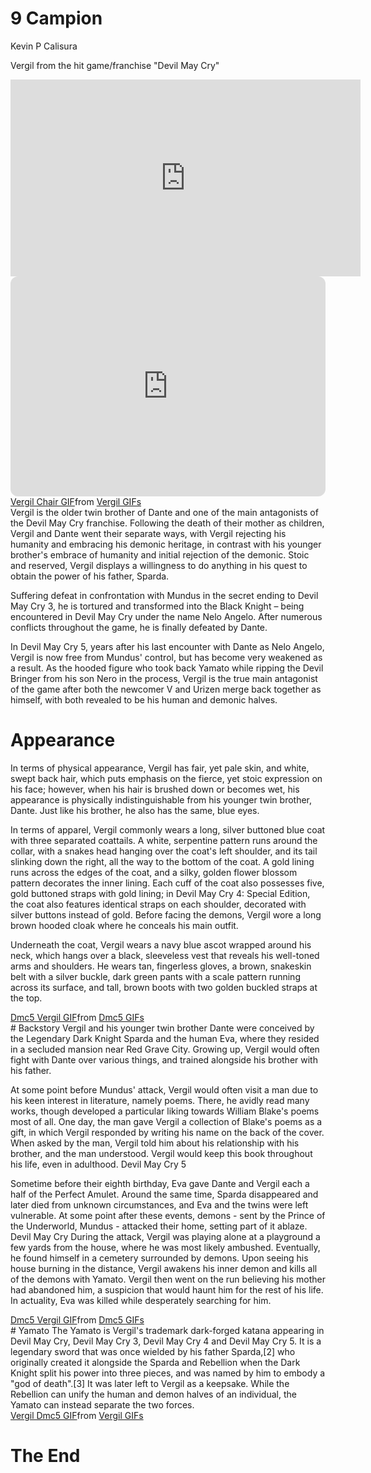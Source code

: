 # 9 Campion
Kevin P Calisura

Vergil from the hit game/franchise "Devil May Cry"
<iframe width="560" height="315" src="https://www.youtube.com/embed/GEZON93hV-s?si=GOwBZe4QCS3gOcGq" title="YouTube video player" frameborder="0" allow="accelerometer; autoplay; clipboard-write; encrypted-media; gyroscope; picture-in-picture; web-share" allowfullscreen></iframe>
<iframe style="border-radius:12px" src="https://open.spotify.com/embed/track/6tUcFEXos6TGhESFlkAyCm?utm_source=generator" width="100%" height="352" frameBorder="0" allowfullscreen="" allow="autoplay; clipboard-write; encrypted-media; fullscreen; picture-in-picture" loading="lazy"></iframe>
<div class="tenor-gif-embed" data-postid="21401933" data-share-method="host" data-aspect-ratio="0.784375" data-width="100%"><a href="https://tenor.com/view/vergil-chair-dmc-yamato-gif-21401933">Vergil Chair GIF</a>from <a href="https://tenor.com/search/vergil-gifs">Vergil GIFs</a></div> <script type="text/javascript" async src="https://tenor.com/embed.js"></script>
Vergil is the older twin brother of Dante and one of the main antagonists of the Devil May Cry franchise. Following the death of their mother as children, Vergil and Dante went their separate ways, with Vergil rejecting his humanity and embracing his demonic heritage, in contrast with his younger brother's embrace of humanity and initial rejection of the demonic. Stoic and reserved, Vergil displays a willingness to do anything in his quest to obtain the power of his father, Sparda.

Suffering defeat in confrontation with Mundus in the secret ending to Devil May Cry 3, he is tortured and transformed into the Black Knight – being encountered in Devil May Cry under the name Nelo Angelo. After numerous conflicts throughout the game, he is finally defeated by Dante.

In Devil May Cry 5, years after his last encounter with Dante as Nelo Angelo, Vergil is now free from Mundus' control, but has become very weakened as a result. As the hooded figure who took back Yamato while ripping the Devil Bringer from his son Nero in the process, Vergil is the true main antagonist of the game after both the newcomer V and Urizen merge back together as himself, with both revealed to be his human and demonic halves.

# Appearance
In terms of physical appearance, Vergil has fair, yet pale skin, and white, swept back hair, which puts emphasis on the fierce, yet stoic expression on his face; however, when his hair is brushed down or becomes wet, his appearance is physically indistinguishable from his younger twin brother, Dante. Just like his brother, he also has the same, blue eyes.

In terms of apparel, Vergil commonly wears a long, silver buttoned blue coat with three separated coattails. A white, serpentine pattern runs around the collar, with a snakes head hanging over the coat's left shoulder, and its tail slinking down the right, all the way to the bottom of the coat. A gold lining runs across the edges of the coat, and a silky, golden flower blossom pattern decorates the inner lining. Each cuff of the coat also possesses five, gold buttoned straps with gold lining; in Devil May Cry 4: Special Edition, the coat also features identical straps on each shoulder, decorated with silver buttons instead of gold. Before facing the demons, Vergil wore a long brown hooded cloak where he conceals his main outfit.

Underneath the coat, Vergil wears a navy blue ascot wrapped around his neck, which hangs over a black, sleeveless vest that reveals his well-toned arms and shoulders. He wears tan, fingerless gloves, a brown, snakeskin belt with a silver buckle, dark green pants with a scale pattern running across its surface, and tall, brown boots with two golden buckled straps at the top.
<div class="tenor-gif-embed" data-postid="14000812" data-share-method="host" data-aspect-ratio="1.00752" data-width="100%"><a href="https://tenor.com/view/dmc5-vergil-devil-may-cry-gif-14000812">Dmc5 Vergil GIF</a>from <a href="https://tenor.com/search/dmc5-gifs">Dmc5 GIFs</a></div> <script type="text/javascript" async src="https://tenor.com/embed.js"></script>
# Backstory
Vergil and his younger twin brother Dante were conceived by the Legendary Dark Knight Sparda and the human Eva, where they resided in a secluded mansion near Red Grave City. Growing up, Vergil would often fight with Dante over various things, and trained alongside his brother with his father.

At some point before Mundus' attack, Vergil would often visit a man due to his keen interest in literature, namely poems. There, he avidly read many works, though developed a particular liking towards William Blake's poems most of all. One day, the man gave Vergil a collection of Blake's poems as a gift, in which Vergil responded by writing his name on the back of the cover. When asked by the man, Vergil told him about his relationship with his brother, and the man understood. Vergil would keep this book throughout his life, even in adulthood. Devil May Cry 5

Sometime before their eighth birthday, Eva gave Dante and Vergil each a half of the Perfect Amulet. Around the same time, Sparda disappeared and later died from unknown circumstances, and Eva and the twins were left vulnerable. At some point after these events, demons - sent by the Prince of the Underworld, Mundus - attacked their home, setting part of it ablaze. Devil May Cry During the attack, Vergil was playing alone at a playground a few yards from the house, where he was most likely ambushed. Eventually, he found himself in a cemetery surrounded by demons. Upon seeing his house burning in the distance, Vergil awakens his inner demon and kills all of the demons with Yamato. Vergil then went on the run believing his mother had abandoned him, a suspicion that would haunt him for the rest of his life. In actuality, Eva was killed while desperately searching for him.
<div class="tenor-gif-embed" data-postid="21435654" data-share-method="host" data-aspect-ratio="1.73913" data-width="100%"><a href="https://tenor.com/view/dmc5-vergil-portal-gif-21435654">Dmc5 Vergil GIF</a>from <a href="https://tenor.com/search/dmc5-gifs">Dmc5 GIFs</a></div> <script type="text/javascript" async src="https://tenor.com/embed.js"></script>
# Yamato 
The Yamato is Vergil's trademark dark-forged katana appearing in Devil May Cry, Devil May Cry 3, Devil May Cry 4 and Devil May Cry 5. It is a legendary sword that was once wielded by his father Sparda,[2] who originally created it alongside the Sparda and Rebellion when the Dark Knight split his power into three pieces, and was named by him to embody a "god of death".[3] It was later left to Vergil as a keepsake.
While the Rebellion can unify the human and demon halves of an individual, the Yamato can instead separate the two forces.
<div class="tenor-gif-embed" data-postid="22541537" data-share-method="host" data-aspect-ratio="1.77778" data-width="100%"><a href="https://tenor.com/view/vergil-dmc5-dante-dmc-yamato-gif-22541537">Vergil Dmc5 GIF</a>from <a href="https://tenor.com/search/vergil-gifs">Vergil GIFs</a></div> <script type="text/javascript" async src="https://tenor.com/embed.js"></script>

# The End

